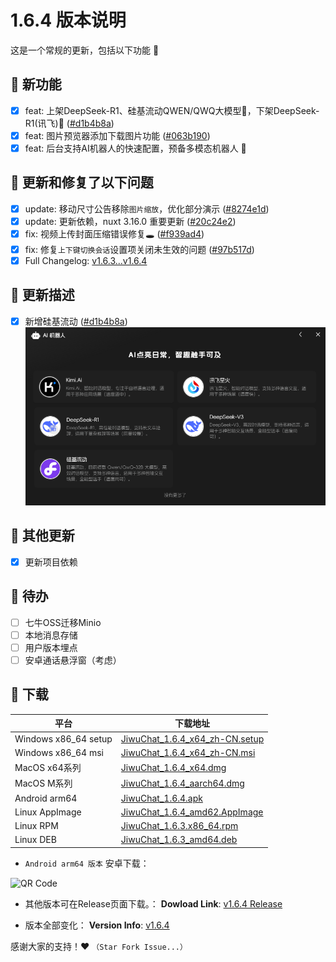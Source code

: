 # 1.6.4 版本说明

这是一个常规的更新，包括以下功能 🧪

## 🔮 新功能

- [x] feat: 上架DeepSeek-R1、硅基流动QWEN/QWQ大模型💜，下架DeepSeek-R1(讯飞)🚫 ([#d1b4b8a](https://github.com/KiWi233333/JiwuChat/commit/d1b4b8a66f85790245f21d9c3f9e62771d5bc816))
- [x] feat: 图片预览器添加下载图片功能 ([#063b190](https://github.com/KiWi233333/JiwuChat/commit/063b1901c2d53cd9b07aac64310c5fbb6bd661d8))
- [x] feat: 后台支持AI机器人的快速配置，预备多模态机器人 🎯

## 🔨 更新和修复了以下问题

- [x] update: 移动尺寸公告移除`图片缩放`，优化部分演示 ([#8274e1d](https://github.com/KiWi233333/JiwuChat/commit/8274e1d19a7b514a7269fcfdef156644fc282882))
- [x] update: 更新依赖，nuxt 3.16.0 重要更新 ([#20c24e2](https://github.com/KiWi233333/JiwuChat/commit/20c24e24ac1eb9256426811ea568abbc42fb8e0e))
- [x] fix: 视频上传封面压缩错误修复🕳 ([#f939ad4](https://github.com/KiWi233333/JiwuChat/commit/f939ad43e17dcb858d11d826c2a5fdf97e72129b))
- [x] fix: 修复`上下键切换会话`设置项关闭未生效的问题 ([#97b517d](https://github.com/KiWi233333/JiwuChat/commit/97b517df21d6dc4c50d73a5a978f17b190668748))
- [x] Full Changelog: [v1.6.3...v1.6.4](https://github.com/KiWi233333/JiwuChat/compare/v1.6.3...v1.6.4)

## 🤯 更新描述

- [x] 新增硅基流动 ([#d1b4b8a](https://github.com/KiWi233333/JiwuChat/commit/d1b4b8a66f85790245f21d9c3f9e62771d5bc816))
![硅基流动](/.github/releasemd/assets/v1.6.4/image.png)

## 🧿 其他更新

- [x] 更新项目依赖

## 📌 待办

- [ ] 七牛OSS迁移Minio
- [ ] 本地消息存储
- [ ] 用户版本埋点
- [ ] 安卓通话悬浮窗（考虑）

## 🧪 下载

| 平台 | 下载地址 |
| --- | --- |
| Windows x86_64 setup | [JiwuChat_1.6.4_x64_zh-CN.setup](https://github.com/KiWi233333/JiwuChat/releases/download/v1.6.4/JiwuChat_1.6.4_x64-setup.exe) |
| Windows x86_64 msi | [JiwuChat_1.6.4_x64_zh-CN.msi](https://github.com/KiWi233333/JiwuChat/releases/download/v1.6.4/JiwuChat_1.6.4_x64_zh-CN.msi) |
| MacOS x64系列 | [JiwuChat_1.6.4_x64.dmg](https://github.com/KiWi233333/JiwuChat/releases/download/v1.6.4/JiwuChat_1.6.4_x64.dmg) |
| MacOS M系列 | [JiwuChat_1.6.4_aarch64.dmg](https://github.com/KiWi233333/JiwuChat/releases/download/v1.6.4/JiwuChat_1.6.4_aarch64.dmg) |
| Android arm64 | [JiwuChat_1.6.4.apk](https://github.com/KiWi233333/JiwuChat/releases/download/v1.6.4/JiwuChat_1.6.4.apk) |
| Linux AppImage | [JiwuChat_1.6.4_amd62.AppImage](https://github.com/KiWi233333/JiwuChat/releases/download/v1.6.4/JiwuChat_1.6.4_amd64.AppImage) |
| Linux RPM | [JiwuChat_1.6.3.x86_64.rpm](https://github.com/KiWi233333/JiwuChat/releases/download/v1.6.4/JiwuChat-1.6.4-1.x86_64.rpm) |
| Linux DEB | [JiwuChat_1.6.3_amd64.deb](https://github.com/KiWi233333/JiwuChat/releases/download/v1.6.4/JiwuChat_1.6.4_amd64.deb) |

- `Android arm64 版本`  安卓下载：

![QR Code](https://api.jiwu.kiwi2333.top/res/qrcode/stream?content=/releases/download/v1.6.4/JiwuChat_1.6.4.apk&w=200&h=200)

- 其他版本可在Release页面下载。：
**Dowload Link**: [v1.6.4 Release](https://github.com/KiWi233333/JiwuChat/releases/tag/v1.6.4)

- 版本全部变化：
**Version Info**: [v1.6.4](https://github.com/KiWi233333/JiwuChat/blob/main/.github/releasemd/v1.6.4.md)

感谢大家的支持！❤ `（Star Fork Issue...）`
